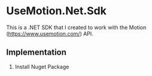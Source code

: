 # UseMotion.Net.Sdk
This is a .NET SDK that I created to work with the Motion (https://www.usemotion.com/) API.

## Implementation
1) Install Nuget Package
